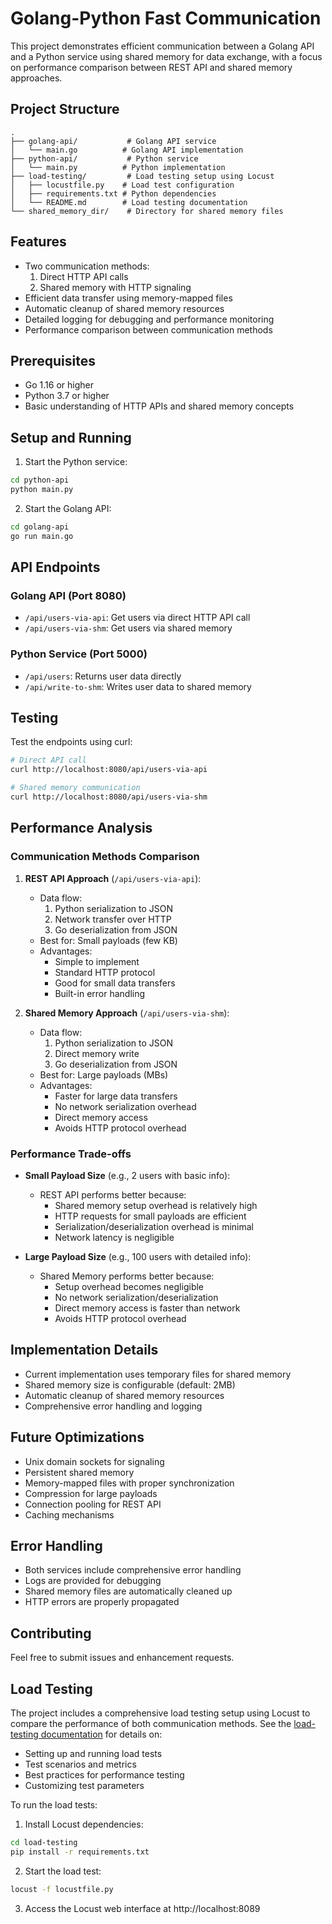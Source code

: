 # Golang-Python Fast Communication

This project demonstrates efficient communication between a Golang API and a Python service using shared memory for data exchange, with a focus on performance comparison between REST API and shared memory approaches.

## Project Structure

```
.
├── golang-api/           # Golang API service
│   └── main.go          # Golang API implementation
├── python-api/           # Python service
│   └── main.py          # Python implementation
├── load-testing/         # Load testing setup using Locust
│   ├── locustfile.py    # Load test configuration
│   ├── requirements.txt # Python dependencies
│   └── README.md        # Load testing documentation
└── shared_memory_dir/    # Directory for shared memory files
```

## Features

- Two communication methods:
  1. Direct HTTP API calls
  2. Shared memory with HTTP signaling
- Efficient data transfer using memory-mapped files
- Automatic cleanup of shared memory resources
- Detailed logging for debugging and performance monitoring
- Performance comparison between communication methods

## Prerequisites

- Go 1.16 or higher
- Python 3.7 or higher
- Basic understanding of HTTP APIs and shared memory concepts

## Setup and Running

1. Start the Python service:
```bash
cd python-api
python main.py
```

2. Start the Golang API:
```bash
cd golang-api
go run main.go
```

## API Endpoints

### Golang API (Port 8080)

- `/api/users-via-api`: Get users via direct HTTP API call
- `/api/users-via-shm`: Get users via shared memory

### Python Service (Port 5000)

- `/api/users`: Returns user data directly
- `/api/write-to-shm`: Writes user data to shared memory

## Testing

Test the endpoints using curl:

```bash
# Direct API call
curl http://localhost:8080/api/users-via-api

# Shared memory communication
curl http://localhost:8080/api/users-via-shm
```

## Performance Analysis

### Communication Methods Comparison

1. **REST API Approach** (`/api/users-via-api`):
   - Data flow:
     1. Python serialization to JSON
     2. Network transfer over HTTP
     3. Go deserialization from JSON
   - Best for: Small payloads (few KB)
   - Advantages:
     - Simple to implement
     - Standard HTTP protocol
     - Good for small data transfers
     - Built-in error handling

2. **Shared Memory Approach** (`/api/users-via-shm`):
   - Data flow:
     1. Python serialization to JSON
     2. Direct memory write
     3. Go deserialization from JSON
   - Best for: Large payloads (MBs)
   - Advantages:
     - Faster for large data transfers
     - No network serialization overhead
     - Direct memory access
     - Avoids HTTP protocol overhead

### Performance Trade-offs

- **Small Payload Size** (e.g., 2 users with basic info):
  - REST API performs better because:
    - Shared memory setup overhead is relatively high
    - HTTP requests for small payloads are efficient
    - Serialization/deserialization overhead is minimal
    - Network latency is negligible

- **Large Payload Size** (e.g., 100 users with detailed info):
  - Shared Memory performs better because:
    - Setup overhead becomes negligible
    - No network serialization/deserialization
    - Direct memory access is faster than network
    - Avoids HTTP protocol overhead

## Implementation Details

- Current implementation uses temporary files for shared memory
- Shared memory size is configurable (default: 2MB)
- Automatic cleanup of shared memory resources
- Comprehensive error handling and logging

## Future Optimizations

- Unix domain sockets for signaling
- Persistent shared memory
- Memory-mapped files with proper synchronization
- Compression for large payloads
- Connection pooling for REST API
- Caching mechanisms

## Error Handling

- Both services include comprehensive error handling
- Logs are provided for debugging
- Shared memory files are automatically cleaned up
- HTTP errors are properly propagated

## Contributing

Feel free to submit issues and enhancement requests.

## Load Testing

The project includes a comprehensive load testing setup using Locust to compare the performance of both communication methods. See the [load-testing documentation](load-testing/README.md) for details on:

- Setting up and running load tests
- Test scenarios and metrics
- Best practices for performance testing
- Customizing test parameters

To run the load tests:

1. Install Locust dependencies:
```bash
cd load-testing
pip install -r requirements.txt
```

2. Start the load test:
```bash
locust -f locustfile.py
```

3. Access the Locust web interface at http://localhost:8089 